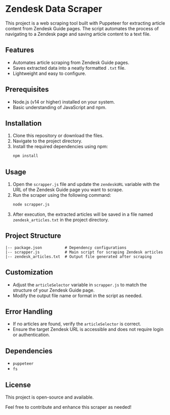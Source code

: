 # Zendesk Data Scraper

This project is a web scraping tool built with Puppeteer for extracting article content from Zendesk Guide pages. The script automates the process of navigating to a Zendesk page and saving article content to a text file.

## Features
- Automates article scraping from Zendesk Guide pages.
- Saves extracted data into a neatly formatted `.txt` file.
- Lightweight and easy to configure.

## Prerequisites
- Node.js (v14 or higher) installed on your system.
- Basic understanding of JavaScript and npm.

## Installation

1. Clone this repository or download the files.
2. Navigate to the project directory.
3. Install the required dependencies using npm:
   ```bash
   npm install
   ```

## Usage

1. Open the `scrapper.js` file and update the `zendeskURL` variable with the URL of the Zendesk Guide page you want to scrape.
2. Run the scraper using the following command:
   ```bash
   node scrapper.js
   ```
3. After execution, the extracted articles will be saved in a file named `zendesk_articles.txt` in the project directory.

## Project Structure
```
|-- package.json          # Dependency configurations
|-- scrapper.js           # Main script for scraping Zendesk articles
|-- zendesk_articles.txt  # Output file generated after scraping
```

## Customization
- Adjust the `articleSelector` variable in `scrapper.js` to match the structure of your Zendesk Guide page.
- Modify the output file name or format in the script as needed.

## Error Handling
- If no articles are found, verify the `articleSelector` is correct.
- Ensure the target Zendesk URL is accessible and does not require login or authentication.

## Dependencies
- `puppeteer`
- `fs`

## License
This project is open-source and available.

Feel free to contribute and enhance this scraper as needed!

